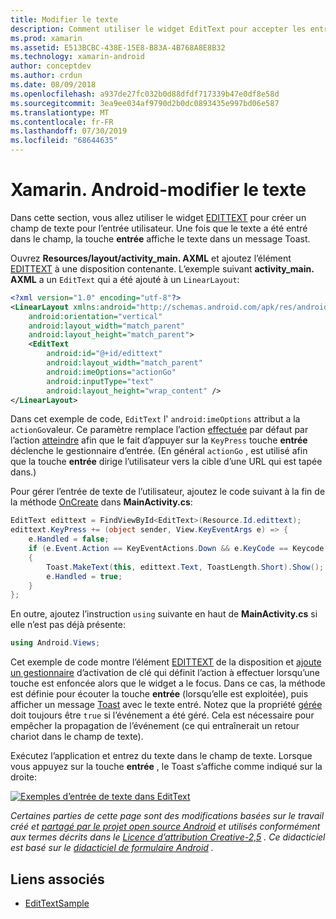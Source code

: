 ```yaml
---
title: Modifier le texte
description: Comment utiliser le widget EditText pour accepter les entrées d’utilisateur.
ms.prod: xamarin
ms.assetid: E513BCBC-438E-15E8-B83A-4B768A8E8B32
ms.technology: xamarin-android
author: conceptdev
ms.author: crdun
ms.date: 08/09/2018
ms.openlocfilehash: a937de27fc032b0d88dfdf717339b47e0df8e58d
ms.sourcegitcommit: 3ea9ee034af9790d2b0dc0893435e997bd06e587
ms.translationtype: MT
ms.contentlocale: fr-FR
ms.lasthandoff: 07/30/2019
ms.locfileid: "68644635"
---
```

# <a name="xamarinandroid-edit-text"></a>Xamarin. Android-modifier le texte

Dans cette section, vous allez utiliser le widget [EDITTEXT](xref:Android.Widget.EditText) pour créer un champ de texte pour l’entrée utilisateur. Une fois que le texte a été entré dans le champ, la touche **entrée** affiche le texte dans un message Toast.

Ouvrez **Resources/layout/activity_main. AXML** et ajoutez l’élément [EDITTEXT](xref:Android.Widget.EditText) à une disposition contenante. L’exemple suivant **activity_main. AXML** a un `EditText` qui a été ajouté à un `LinearLayout`:

```xml
<?xml version="1.0" encoding="utf-8"?>
<LinearLayout xmlns:android="http://schemas.android.com/apk/res/android"
    android:orientation="vertical"
    android:layout_width="match_parent"
    android:layout_height="match_parent">
    <EditText
        android:id="@+id/edittext"
        android:layout_width="match_parent"
        android:imeOptions="actionGo"
        android:inputType="text"
        android:layout_height="wrap_content" />
</LinearLayout>
```

Dans cet exemple de code, `EditText` l' `android:imeOptions` attribut a la `actionGo`valeur. Ce paramètre remplace l’action [effectuée](https://developer.android.com/reference/android/view/inputmethod/EditorInfo#IME_ACTION_DONE) par défaut par l’action [atteindre](https://developer.android.com/reference/android/view/inputmethod/EditorInfo#IME_ACTION_GO) afin que le fait d’appuyer sur la `KeyPress` touche **entrée** déclenche le gestionnaire d’entrée.
(En général `actionGo` , est utilisé afin que la touche **entrée** dirige l’utilisateur vers la cible d’une URL qui est tapée dans.)

Pour gérer l’entrée de texte de l’utilisateur, ajoutez le code suivant à la fin de la méthode [OnCreate](xref:Android.App.Activity.OnCreate*) dans **MainActivity.cs**:

```csharp
EditText edittext = FindViewById<EditText>(Resource.Id.edittext);
edittext.KeyPress += (object sender, View.KeyEventArgs e) => {
    e.Handled = false;
    if (e.Event.Action == KeyEventActions.Down && e.KeyCode == Keycode.Enter) 
    {
        Toast.MakeText(this, edittext.Text, ToastLength.Short).Show();
        e.Handled = true;
    }
};
```

En outre, ajoutez l’instruction `using` suivante en haut de **MainActivity.cs** si elle n’est pas déjà présente:

```csharp
using Android.Views;
```

Cet exemple de code montre l’élément [EDITTEXT](xref:Android.Widget.EditText) de la disposition et [ajoute un gestionnaire](xref:Android.Views.View.KeyPress) d’activation de clé qui définit l’action à effectuer lorsqu’une touche est enfoncée alors que le widget a le focus. Dans ce cas, la méthode est définie pour écouter la touche **entrée** (lorsqu’elle est exploitée), puis afficher un message [Toast](xref:Android.Widget.Toast) avec le texte entré. Notez que la propriété [gérée](xref:Android.Views.View.KeyEventArgs.Handled) doit toujours être `true` si l’événement a été géré. Cela est nécessaire pour empêcher la propagation de l’événement (ce qui entraînerait un retour chariot dans le champ de texte).

Exécutez l’application et entrez du texte dans le champ de texte. Lorsque vous appuyez sur la touche **entrée** , le Toast s’affiche comme indiqué sur la droite:

[![Exemples d’entrée de texte dans EditText](edit-text-images/edit-text-sml.png)](edit-text-images/edit-text.png#lightbox)

*Certaines parties de cette page sont des modifications basées sur le travail créé et* [*partagé par le projet open source Android*](http://code.google.com/policies.html) *et utilisés conformément aux termes décrits dans le* [*Licence d’attribution Creative-2,5*](http://creativecommons.org/licenses/by/2.5/) *. Ce didacticiel est basé sur le* [*didacticiel de formulaire Android*](https://developer.android.com/resources/tutorials/views/hello-formstuff.html) *.*


## <a name="related-links"></a>Liens associés

- [EditTextSample](https://docs.microsoft.com/samples/xamarin/monodroid-samples/userinterface-edittextsample)
